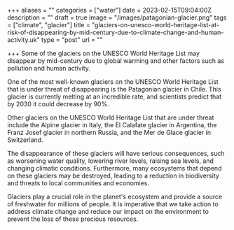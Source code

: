 +++
aliases = ""
categories = ["water"]
date = 2023-02-15T09:04:00Z
description = ""
draft = true
image = "/images/patagonian-glacier.png"
tags = ["climate", "glacier"]
title = "glaciers-on-unesco-world-heritage-list-at-risk-of-disappearing-by-mid-century-due-to-climate-change-and-human-activity.uk"
type = "post"
url = ""

+++
Some of the glaciers on the UNESCO World Heritage List may disappear by mid-century due to global warming and other factors such as pollution and human activity.

One of the most well-known glaciers on the UNESCO World Heritage List that is under threat of disappearing is the Patagonian glacier in Chile. This glacier is currently melting at an incredible rate, and scientists predict that by 2030 it could decrease by 90%.

Other glaciers on the UNESCO World Heritage List that are under threat include the Alpine glacier in Italy, the El Calafate glacier in Argentina, the Franz Josef glacier in northern Russia, and the Mer de Glace glacier in Switzerland.

The disappearance of these glaciers will have serious consequences, such as worsening water quality, lowering river levels, raising sea levels, and changing climatic conditions. Furthermore, many ecosystems that depend on these glaciers may be destroyed, leading to a reduction in biodiversity and threats to local communities and economies.

Glaciers play a crucial role in the planet's ecosystem and provide a source of freshwater for millions of people. It is imperative that we take action to address climate change and reduce our impact on the environment to prevent the loss of these precious resources.